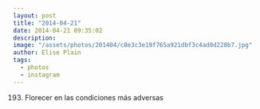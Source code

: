```yaml
---
layout: post
title: "2014-04-21"
date: 2014-04-21 09:35:02
description: 
image: "/assets/photos/201404/c8e3c3e19f765a921dbf3c4ad0d228b7.jpg"
author: Elise Plain
tags: 
  - photos
  - instagram
---
```


193. Florecer en las condiciones más adversas
<p></p>
